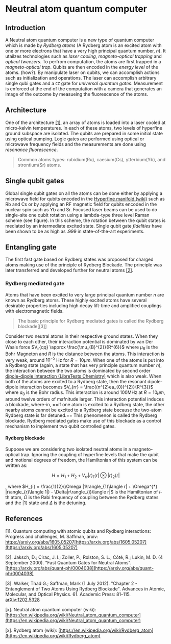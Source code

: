 # Neutral atom quantum computer

## Introduction
A Neutral atom quantum computer is a new type of quantum computer which is made by *Rydberg atoms* (A Rydberg atom is an excited atom with one or more electrons that have a very high principal quantum number, $n$). It utailzes technologies such as *laser cooling*, *magneto-optical trapping* and *optical tweezers*. To perfrom computation, the atoms are first trapped in a *magneto-optical trap*. Qubits are then encoded in the *energy level* of the atoms. (how?). By manipulate laser on qubits, we can accomplish actions such as initialization and operations. The laser can accomplish arbitrary single qubi gates and a `CZ` gate for *universal quantum gates*. Measurement is enforced at the end of the computation with a camera that generates an image of the outcome by measueing the fluorescence of the atoms.

## Architecture
One of the architecture [[1]](../quantum_computation/q_computer_neutral_atom.md#references), an array of atoms is loaded into a laser cooled at micro-kelvin temperatures. In each of these atoms, two levels of hyperfine ground subspace are isolated. The qubits are prepared in some initial state using optical pumping. Logic gates are performed using optical or microwave frequency fields and the measurements are done using *resonance fluorescence*. 

>   Common atoms types: rubidium(Ru), caesium(Cs), ytterbium(Yb), and strontium(Sr) atoms.

## Single qubit gates
Global single qubit gates on all the atoms can be done either by applying a microwave field for qubits encoded in the [Hyperfine manifold (wiki)](https://en.wikipedia.org/wiki/Hyperfine_structure) such as Rb and Cs or by applying an RF magnetic field for qubits encoded in the nuclear spin such as Yb and Sr. Focused laser beams can be used to do single-site one qubit rotation using a lambda-type three level Raman scheme (see figure). In this scheme, the rotation between the qubit states is mediated by an intermediate excited state. Single qubit gate *fidelities* have been shown to be as high as .999 in state-of-the-art experiments.

## Entangling gate 
The first fast gate based on Rydberg states was proposed for charged atoms making use of the principle of Rydberg Blockade. The principle was later transferred and developed further for neutral atoms [[2]](../quantum_computation/q_computer_neutral_atom.md#references).

### Rydberg mediated gate
Atoms that have been excited to very large principal quantum number $n$ are known as Rydberg atoms. These highly excited atoms have several desirable properties including high decay lift-time and amplified couplings with electromagnetic fields.

> The basic principle for Rydberg mediated gates is called the Rydberg blockade[[3]]

Consider two neutral atoms in their respective ground states. When they close to each other, their interaction potential is dominated by van Der Waals force $V_{qq} \approx \frac{\mu_{B}^{2}}{R^{6}}$ where $\mu_{B}$ is the Bohr Magneton and $R$ is the distance between the atoms. This interaction is very weak, around $10^{-5}$ Hz for $R=10\mu m$. When one of the atoms is put into a Rydberg state (again, a state that has very principle quantum number $n$), the interaction between the two atoms is dominated by second order [dipole-dipole interaction (LibreTests Chemistry)](https://chem.libretexts.org/Bookshelves/Physical_and_Theoretical_Chemistry_Textbook_Maps/Supplemental_Modules_(Physical_and_Theoretical_Chemistry)/Physical_Properties_of_Matter/Atomic_and_Molecular_Properties/Intermolecular_Forces/Specific_Interactions/Dipole-Dipole_Interactions) which is also weak. When both of the atoms are excited to a Rydberg state, then the resonant dipole-dipole interaction becomes $V_{rr} = \frac{(n^{2}ea_{0})^{2}}{R^{3}}$ where $a_{0}$ is the Bohr radius. This interaction is around 100MHz at $R = 10 \mu m$, around twelve orders of mafnitude larger. This interaction potential induces a blockade, where-in, ==if one atom is excited to a Rydberg state, the other nearby atoms cannot be excited to a Rydberg state because the two-atom Rydberg state is far detuned.== This phenomenon is called the Rydberg blockade. Rydberg mediated gates make use of this blockade as a control mechanism to implement two qubit controlled gates.

#### Rydberg blockade
Suppose we are considering two isolated neutral atoms in a magneto-optical trap. Ignoring the coupling of hyperfine levels that make the qubit and motional degrees of freedom, the Hamiltonian of this system can be written as:

$$
H = H_{1} + H_{2} + V_{rr}|r\rangle_{1}\langle r|\otimes |r\rangle_{2}\langle r|
$$

, where $H_{i} = \frac{1}{2}(\Omega |1\rangle_{1}\langle r| + \Omega^{*} |r\angle_{r}\langle 1|) - \Delta|r\rangle_{i}\langle r|$ is the Hamiltonian of $i$-th atom, $\Omega$ is the Rabi frequency of coupling between the Rydberg states and the $|1\rangle$ state and $\Delta$ is the detuning.


## References 

[1].    Quantum computing with atomic qubits and Rydberg interactions: Progress and challenges, M. Saffman, arxiv: https://arxiv.org/abs/1605.05207[https://arxiv.org/abs/1605.05207](https://arxiv.org/abs/1605.05207)

[2].    Jaksch, D.; Cirac, J. I.; Zoller, P.; Rolston, S. L.; Côté, R.; Lukin, M. D. (4 September 2000). "Fast Quantum Gates for Neutral Atoms". [https://arxiv.org/abs/quant-ph/0004038](https://arxiv.org/abs/quant-ph/0004038)

[3].    Walker, Thad G.; Saffman, Mark (1 July 2012). "Chapter 2 - Entanglement of Two Atoms Using Rydberg Blockade". Advances in Atomic, Molecular, and Optical Physics. 61. Academic Press: 81–115. [arXiv:1202.5328](https://arxiv.org/abs/1202.5328)

[x].    Neutral atom quantum computer (wiki):[https://en.wikipedia.org/wiki/Neutral_atom_quantum_computer](https://en.wikipedia.org/wiki/Neutral_atom_quantum_computer)

[x].    Rydberg atom (wiki): [https://en.wikipedia.org/wiki/Rydberg_atom](https://en.wikipedia.org/wiki/Rydberg_atom)

